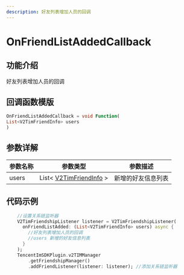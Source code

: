 ```yaml
---
description: 好友列表增加人员的回调
---
```


# OnFriendListAddedCallback

## 功能介绍

好友列表增加人员的回调

## 回调函数模版

```dart
OnFriendListAddedCallback = void Function(
List<V2TimFriendInfo> users
)
```

## 参数详解

| 参数名称  | 参数类型                                                                | 参数描述      |
| ----- | ------------------------------------------------------------------- | --------- |
| users | List< [V2TimFriendInfo](../keyClass/user/v2timfriendinfo.md) > | 新增的好友信息列表 |

## 代码示例

```dart
    //设置关系链监听器
    V2TimFriendshipListener listener = V2TimFriendshipListener(
      onFriendListAdded: (List<V2TimFriendInfo> users) async {
        //好友列表增加人员的回调
        //users 新增的好友信息列表
      }
    );
    TencentImSDKPlugin.v2TIMManager
        .getFriendshipManager()
        .addFriendListener(listener: listener); //添加关系链监听器
```
